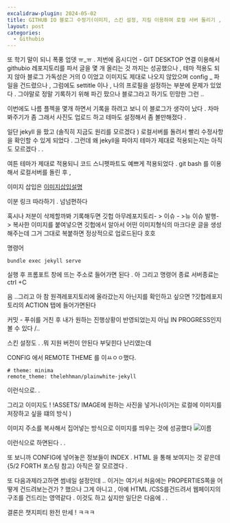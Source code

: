 ```yaml
---
excalidraw-plugin: 2024-05-02
title: GITHUB IO 블로그 수정기(이미지, 스킨 설정, 지킬 이용하여 로컬 서버 돌리기 , )
layout: post
categories:
  - Githubio
---
```

또 학기 말이 되니 폭풍 업뎃 ㅠ_ㅠ . 
저번에 옵시디언 - GIT DESKTOP 연결 이용해서 githubio 레포지토리를 파서 글을 몇 개 올리는 것 까지는 성공했으나 , 테마 적용도 되지 않아 블로그 가독성은 거의 0 이었고 
이미지도 제대로 나오지 않았으며 config _ 파일을 건드렸으나 , 그럼에도 settitle 이나 , 나의 프로필을 설정하는 부분에 문제가 있었다 . 그야말로 정말 기록하기 위해 파긴 팠으나 블로그라고 하기도 민망한 그런 .. 

이번에도 나름 플젝을 몇개 하면서 기록을 하려고 보니 이 블로그가 생각이 났다 . 
차마 봐주기가  좀 그래서 사진도 업로드 하고 테마도 설정해서 좀 볼만해졌다 . 


일단 jekyll 을 팠고 (솔직히 지금도 원리를 모르겠다 ) 로컬서버를 돌려서 빨리 수정사항을 확인할 수 있게 되었다 . 그런데 왜 jekyll을 파야지 테마가 제대로 적용되는지는 아직도 모르겠다 . .

여튼 테마가 제대로 적용되니 코드 스니펫파트도 예쁘게 적용되었다 . git bash 를 이용해서 로컬서버를 돌린 후 ,


이미지 삽입은 
[이미지삽입설명](https://velog.io/@uzchu/Github-%EB%B8%94%EB%A1%9C%EA%B7%B8-image-%EC%82%BD%EC%9E%85%ED%95%98%EA%B8%B0)

이분 링크 따라하기 . 넘넘편하다 

혹시나 저분이 삭제할까봐 기록해두면 
깃헙 아무레포지토리- > 이슈 - >뉴 이슈 발행- >  복사한 이미지를 붙여넣으면 깃헙에서 알아서 어떤 이미지형식의 마크다운 글을 생성해주는데 그거 그대로 복붙하면 정상적으로 업로드된다 호호 

명령어 


``` 
bundle exec jekyll serve

```


실행 후 프롬포트 창에 뜨는  주소로 들어가면 된다 . 
아 그리고 명령어 종료 서버종료는 ctrl +C 

음 ..그리고 아 참 원격레포지토리에 올라갔는지 아닌지를 확인하고 싶으면 ?깃헙레포지토리의 ACTION 탭에 들어가면된다 

커밋 - 푸쉬를 거친 후 내가 원하는 진행상황이 반영되었는지 아님 IN PROGRESS인지 볼 수 있다 /..


스킨 설정도 . .뭐 지원 버전이 안된다 
부딫힌다 난리였는데 



 CONFIG 에서 REMOTE THEME 를 이ㅛㅇㅇ했다. 

```
# theme: minima
remote_theme: thelehhman/plainwhite-jekyll

```
이런식으로. . 

그리고 이미지도 ! !ASSETS/ IMAGE에 원하는 사진을 넣거나(이거는 로컬에 이미지를 저장하고 싶을 떄의 방식 )

이미지 주소를 복사해서 집어넣는 방식으로 이미지를 띄우는 것에 성공했다 ![이름]("이미지주소")

이런식으로 하면된다 . .

또 보니까 CONFIG에 넣어놓은 정보들이 INDEX . HTML 을 통해 보여지는 것 같은데 {5/2 FORTH 포스팅 참고} 아직은 잘 모르겠다 . 

또 다음과제라고하면 썸네일 설정인데 .. 
이거는 여기서 처음에는 PROPERTIES쪽을 어떻게 건드려보는건가  ? 했으나 그게 아니고 , 아예 HTML /CSS를건드려서 웹페이지의 구조를 건드리는 영역같다 . 이것도 하고 싶지만 일단은 다음에 . .



결론은 챗지피티 완전 만세 ! ㅋㅋㅋ 